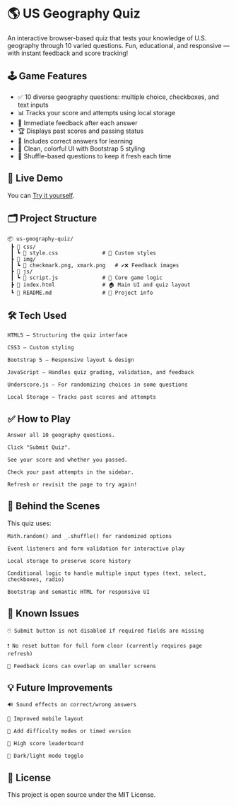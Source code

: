 # 🌎 US Geography Quiz

An interactive browser-based quiz that tests your knowledge of U.S. geography through 10 varied questions. Fun, educational, and responsive — with instant feedback and score tracking!

## 🕹️ Game Features

- ✅ 10 diverse geography questions: multiple choice, checkboxes, and text inputs
- 📊 Tracks your score and attempts using local storage
- 🎯 Immediate feedback after each answer
- 🏆 Displays past scores and passing status
- 💬 Includes correct answers for learning
- 🎨 Clean, colorful UI with Bootstrap 5 styling
- 🔁 Shuffle-based questions to keep it fresh each time

## 🚀 Live Demo

You can [Try it yourself](https://deborah-shaw.github.io/US-Geography-Quiz/).


## 🗂️ Project Structure

```text
📦 us-geography-quiz/
 ┣ 📁 css/
 ┃ ┗ 📄 style.css              # 💅 Custom styles
 ┣ 📁 img/
 ┃ ┗ 📄 checkmark.png, xmark.png   # ✔️❌ Feedback images
 ┣ 📁 js/
 ┃ ┗ 📄 script.js              # 🧠 Core game logic
 ┣ 📄 index.html               # 🏠 Main UI and quiz layout
 ┗ 📄 README.md                # 📖 Project info
```

## 🛠️ Tech Used

    HTML5 – Structuring the quiz interface

    CSS3 – Custom styling

    Bootstrap 5 – Responsive layout & design

    JavaScript – Handles quiz grading, validation, and feedback

    Underscore.js – For randomizing choices in some questions

    Local Storage – Tracks past scores and attempts

## ✅ How to Play

    Answer all 10 geography questions.

    Click "Submit Quiz".

    See your score and whether you passed.

    Check your past attempts in the sidebar.

    Refresh or revisit the page to try again!

## 🧠 Behind the Scenes

This quiz uses:

    Math.random() and _.shuffle() for randomized options

    Event listeners and form validation for interactive play

    Local storage to preserve score history

    Conditional logic to handle multiple input types (text, select, checkboxes, radio)

    Bootstrap and semantic HTML for responsive UI

## 🐛 Known Issues

    🖱️ Submit button is not disabled if required fields are missing

    ❗️ No reset button for full form clear (currently requires page refresh)

    💬 Feedback icons can overlap on smaller screens

## 💡 Future Improvements

    🔊 Sound effects on correct/wrong answers

    📱 Improved mobile layout

    🧩 Add difficulty modes or timed version

    💾 High score leaderboard

    🎨 Dark/light mode toggle

## 📄 License

This project is open source under the MIT License.
